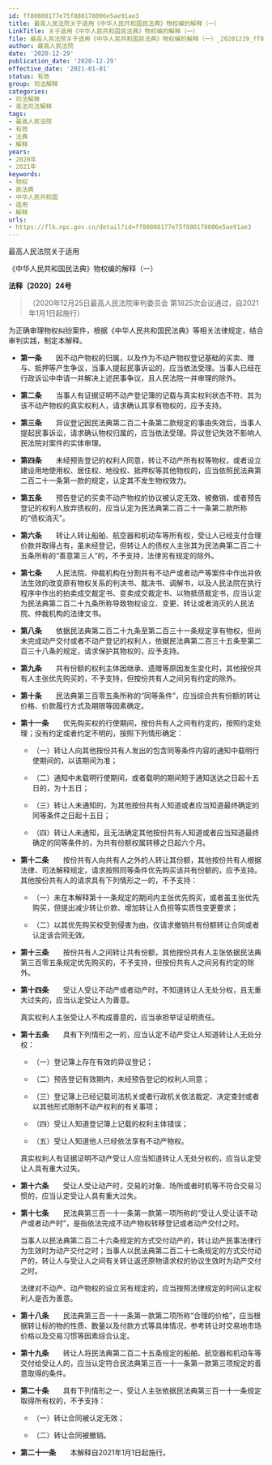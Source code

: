 ```yaml
---
id: ff80808177e75f880178006e5ae91ae3
title: 最高人民法院关于适用《中华人民共和国民法典》物权编的解释（一）
LinkTitle: 关于适用《中华人民共和国民法典》物权编的解释（一）
file: 最高人民法院关于适用《中华人民共和国民法典》物权编的解释（一）_20201229_ff80808177e75f880178006e5ae91ae3.docx
author: 最高人民法院
date: '2020-12-29'
publication_date: '2020-12-29'
effective_date: '2021-01-01'
status: 有效
group: 司法解释
categories:
- 司法解释
- 高法司法解释
tags:
- 最高人民法院
- 有效
- 法典
- 解释
years:
- 2020年
- 2021年
keywords:
- 物权
- 民法典
- 中华人民共和国
- 适用
- 解释
urls:
- https://flk.npc.gov.cn/detail?id=ff80808177e75f880178006e5ae91ae3
---
```


最高人民法院关于适用

《中华人民共和国民法典》物权编的解释（一）

**法释〔2020〕24号**

> （2020年12月25日最高人民法院审判委员会
> 第1825次会议通过，自2021年1月1日起施行）

为正确审理物权纠纷案件，根据《中华人民共和国民法典》等相关法律规定，结合审判实践，制定本解释。

- **第一条**　　因不动产物权的归属，以及作为不动产物权登记基础的买卖、赠与、抵押等产生争议，当事人提起民事诉讼的，应当依法受理。当事人已经在行政诉讼中申请一并解决上述民事争议，且人民法院一并审理的除外。

- **第二条**　　当事人有证据证明不动产登记簿的记载与真实权利状态不符、其为该不动产物权的真实权利人，请求确认其享有物权的，应予支持。

- **第三条**　　异议登记因民法典第二百二十条第二款规定的事由失效后，当事人提起民事诉讼，请求确认物权归属的，应当依法受理。异议登记失效不影响人民法院对案件的实体审理。

- **第四条**　　未经预告登记的权利人同意，转让不动产所有权等物权，或者设立建设用地使用权、居住权、地役权、抵押权等其他物权的，应当依照民法典第二百二十一条第一款的规定，认定其不发生物权效力。

- **第五条**　　预告登记的买卖不动产物权的协议被认定无效、被撤销，或者预告登记的权利人放弃债权的，应当认定为民法典第二百二十一条第二款所称的“债权消灭”。

- **第六条**　　转让人转让船舶、航空器和机动车等所有权，受让人已经支付合理价款并取得占有，虽未经登记，但转让人的债权人主张其为民法典第二百二十五条所称的“善意第三人”的，不予支持，法律另有规定的除外。

- **第七条**　　人民法院、仲裁机构在分割共有不动产或者动产等案件中作出并依法生效的改变原有物权关系的判决书、裁决书、调解书，以及人民法院在执行程序中作出的拍卖成交裁定书、变卖成交裁定书、以物抵债裁定书，应当认定为民法典第二百二十九条所称导致物权设立、变更、转让或者消灭的人民法院、仲裁机构的法律文书。

- **第八条**　　依据民法典第二百二十九条至第二百三十一条规定享有物权，但尚未完成动产交付或者不动产登记的权利人，依据民法典第二百三十五条至第二百三十八条的规定，请求保护其物权的，应予支持。

- **第九条**　　共有份额的权利主体因继承、遗赠等原因发生变化时，其他按份共有人主张优先购买的，不予支持，但按份共有人之间另有约定的除外。

- **第十条**　　民法典第三百零五条所称的“同等条件”，应当综合共有份额的转让价格、价款履行方式及期限等因素确定。

- **第十一条**　　优先购买权的行使期间，按份共有人之间有约定的，按照约定处理；没有约定或者约定不明的，按照下列情形确定：

  - （一）转让人向其他按份共有人发出的包含同等条件内容的通知中载明行使期间的，以该期间为准；

  - （二）通知中未载明行使期间，或者载明的期间短于通知送达之日起十五日的，为十五日；

  - （三）转让人未通知的，为其他按份共有人知道或者应当知道最终确定的同等条件之日起十五日；

  - （四）转让人未通知，且无法确定其他按份共有人知道或者应当知道最终确定的同等条件的，为共有份额权属转移之日起六个月。

- **第十二条**　　按份共有人向共有人之外的人转让其份额，其他按份共有人根据法律、司法解释规定，请求按照同等条件优先购买该共有份额的，应予支持。其他按份共有人的请求具有下列情形之一的，不予支持：

  - （一）未在本解释第十一条规定的期间内主张优先购买，或者虽主张优先购买，但提出减少转让价款、增加转让人负担等实质性变更要求；

  - （二）以其优先购买权受到侵害为由，仅请求撤销共有份额转让合同或者认定该合同无效。

- **第十三条**　　按份共有人之间转让共有份额，其他按份共有人主张依据民法典第三百零五条规定优先购买的，不予支持，但按份共有人之间另有约定的除外。

- **第十四条**　　受让人受让不动产或者动产时，不知道转让人无处分权，且无重大过失的，应当认定受让人为善意。

  真实权利人主张受让人不构成善意的，应当承担举证证明责任。

- **第十五条**　　具有下列情形之一的，应当认定不动产受让人知道转让人无处分权：

  - （一）登记簿上存在有效的异议登记；

  - （二）预告登记有效期内，未经预告登记的权利人同意；

  - （三）登记簿上已经记载司法机关或者行政机关依法裁定、决定查封或者以其他形式限制不动产权利的有关事项；

  - （四）受让人知道登记簿上记载的权利主体错误；

  - （五）受让人知道他人已经依法享有不动产物权。

  真实权利人有证据证明不动产受让人应当知道转让人无处分权的，应当认定受让人具有重大过失。

- **第十六条**　　受让人受让动产时，交易的对象、场所或者时机等不符合交易习惯的，应当认定受让人具有重大过失。

- **第十七条**　　民法典第三百一十一条第一款第一项所称的“受让人受让该不动产或者动产时”，是指依法完成不动产物权转移登记或者动产交付之时。

  当事人以民法典第二百二十六条规定的方式交付动产的，转让动产民事法律行为生效时为动产交付之时；当事人以民法典第二百二十七条规定的方式交付动产的，转让人与受让人之间有关转让返还原物请求权的协议生效时为动产交付之时。

  法律对不动产、动产物权的设立另有规定的，应当按照法律规定的时间认定权利人是否为善意。

- **第十八条**　　民法典第三百一十一条第一款第二项所称“合理的价格”，应当根据转让标的物的性质、数量以及付款方式等具体情况，参考转让时交易地市场价格以及交易习惯等因素综合认定。

- **第十九条**　　转让人将民法典第二百二十五条规定的船舶、航空器和机动车等交付给受让人的，应当认定符合民法典第三百一十一条第一款第三项规定的善意取得的条件。

- **第二十条**　　具有下列情形之一，受让人主张依据民法典第三百一十一条规定取得所有权的，不予支持：

  - （一）转让合同被认定无效；

  - （二）转让合同被撤销。

- **第二十一条**　　本解释自2021年1月1日起施行。
